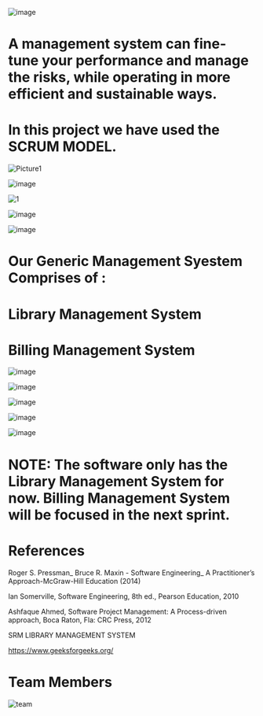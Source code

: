 ![image](https://user-images.githubusercontent.com/90834830/151347686-3850a8df-96f3-4f40-8038-d90ccbc71562.png)


# A management system can fine-tune your performance and manage the risks, while operating in more efficient and sustainable ways.


# In this project we have used the SCRUM MODEL.

![Picture1](https://user-images.githubusercontent.com/90834830/151346593-2c14ec56-4623-47ec-87af-3e6c2a3490db.jpg)

![image](https://user-images.githubusercontent.com/90834830/151347592-c84a9fdd-a01e-4ff9-98c9-0ac6a487f19a.png)


![1](https://user-images.githubusercontent.com/90834830/151347203-ebf6dbfa-8c89-48ce-90c4-a1d6ee795389.jpg)

![image](https://user-images.githubusercontent.com/90834830/151347367-a7f0f60f-48e6-4257-b989-97002bbc2a4d.png)

![image](https://user-images.githubusercontent.com/90834830/151347877-80c2492f-c7f4-4d4b-8210-3dbdfb16bf02.png)


# Our Generic Management Syestem Comprises of : 
# Library Management System
  
# Billing Management System


![image](https://user-images.githubusercontent.com/90834830/151349537-fd06dbeb-0ab1-40c6-8624-a86cb854bdd5.png)



![image](https://user-images.githubusercontent.com/90834830/151349579-e184298b-05bd-4ebd-8150-0283f5ce57e6.png)



![image](https://user-images.githubusercontent.com/90834830/151350715-aa38dfc4-deb1-479f-a2e4-79ef05e99ece.png)




![image](https://user-images.githubusercontent.com/90834830/151350748-3fd57468-e05c-4266-8637-961c21e807f3.png)




![image](https://user-images.githubusercontent.com/90834830/151352463-b3631e4e-028e-4c0c-a780-3e38edbd20fc.png)


# NOTE: The software only has the Library Management System for now. Billing Management System will be focused in the next sprint.



# References
Roger S. Pressman_ Bruce R. Maxin - Software Engineering_ A Practitioner’s Approach-McGraw-Hill Education (2014)

Ian Somerville, Software Engineering, 8th ed., Pearson Education, 2010

Ashfaque Ahmed, Software Project Management: A Process-driven approach, Boca Raton, Fla: CRC Press, 2012

SRM LIBRARY MANAGEMENT SYSTEM

https://www.geeksforgeeks.org/
 



# Team Members
![team](https://user-images.githubusercontent.com/90834830/151357612-56f52c12-8698-4467-80bc-b93a68979202.jpeg)
